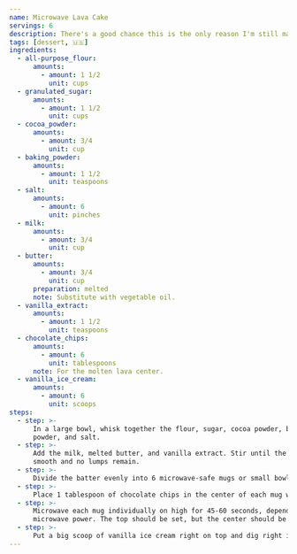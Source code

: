 ```yaml
---
name: Microwave Lava Cake
servings: 6
description: There's a good chance this is the only reason I'm still married to my wife.
tags: [dessert, 🇺🇸]
ingredients:
  - all-purpose_flour:
      amounts:
        - amount: 1 1/2
          unit: cups
  - granulated_sugar:
      amounts:
        - amount: 1 1/2
          unit: cups
  - cocoa_powder:
      amounts:
        - amount: 3/4
          unit: cup
  - baking_powder:
      amounts:
        - amount: 1 1/2
          unit: teaspoons
  - salt:
      amounts:
        - amount: 6
          unit: pinches
  - milk:
      amounts:
        - amount: 3/4
          unit: cup
  - butter:
      amounts:
        - amount: 3/4
          unit: cup
      preparation: melted
      note: Substitute with vegetable oil.
  - vanilla_extract:
      amounts:
        - amount: 1 1/2
          unit: teaspoons
  - chocolate_chips:
      amounts:
        - amount: 6
          unit: tablespoons
      note: For the molten lava center.
  - vanilla_ice_cream:
      amounts:
        - amount: 6
          unit: scoops
steps:
  - step: >-
      In a large bowl, whisk together the flour, sugar, cocoa powder, baking
      powder, and salt.
  - step: >-
      Add the milk, melted butter, and vanilla extract. Stir until the batter is
      smooth and no lumps remain.
  - step: >-
      Divide the batter evenly into 6 microwave-safe mugs or small bowls.
  - step: >-
      Place 1 tablespoon of chocolate chips in the center of each mug without stirring them in.
  - step: >-
      Microwave each mug individually on high for 45-60 seconds, depending on
      microwave power. The top should be set, but the center should be molten.
  - step: >-
      Put a big scoop of vanilla ice cream right on top and dig right in.
---
```

